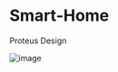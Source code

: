 # Smart-Home

Proteus Design

![image](https://github.com/user-attachments/assets/744c0982-05ba-4e44-9cc1-4b59db1127c8)
